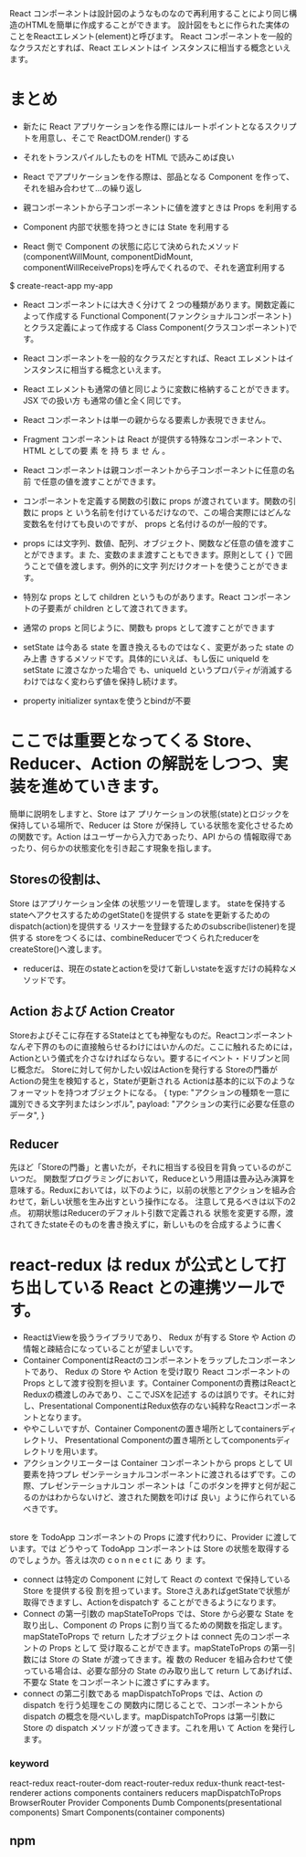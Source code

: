 React コンポーネントは設計図のようなものなので再利用することにより同じ構造のHTMLを簡単に作成することができます。
設計図をもとに作られた実体の ことをReactエレメント(element)と呼びます。
React コンポーネントを一般的なクラスだとすれば、React エレメントはイ ンスタンスに相当する概念といえます。

# まとめ
- 新たに React アプリケーションを作る際にはルートポイントとなるスクリプトを用意し、そこで ReactDOM.render() する
- それをトランスパイルしたものを HTML で読みこめば良い

- React でアプリケーションを作る際は、部品となる Component を作って、それを組み合わせて…の繰り返し
- 親コンポーネントから子コンポーネントに値を渡すときは Props を利用する
- Component 内部で状態を持つときには State を利用する
- React 側で Component の状態に応じて決められたメソッド(componentWillMount, componentDidMount, componentWillReceiveProps)を呼んでくれるので、それを適宜利用する


$ create-react-app my-app
- React コンポーネントには大きく分けて 2 つの種類があります。関数定義によって作成する Functional Component(ファンクショナルコンポーネント)とクラス定義によって作成する Class Component(クラスコンポーネント)です。
-  React コンポーネントを一般的なクラスだとすれば、React エレメントはイ ンスタンスに相当する概念といえます。
- React エレメントも通常の値と同じように変数に格納することができます。JSX での扱い方 も通常の値と全く同じです。
- React コンポーネントは単一の親からなる要素しか表現できません。
- Fragment コンポーネントは React が提供する特殊なコンポーネントで、HTML としての要 素 を 持 ち ま せ ん 。
- React コンポーネントは親コンポーネントから子コンポーネントに任意の名前 で任意の値を渡すことができます。
- コンポーネントを定義する関数の引数に props が渡されています。関数の引数に props と いう名前を付けているだけなので、この場合実際にはどんな変数名を付けても良いのですが、 props と名付けるのが一般的です。
- props には文字列、数値、配列、オブジェクト、関数など任意の値を渡すことができます。ま た、変数のまま渡すこともできます。原則として { } で囲うことで値を渡します。例外的に文字 列だけクオートを使うことができます。
- 特別な props として children というものがあります。React コンポーネントの子要素が children として渡されてきます。
- 通常の props と同じように、関数も props として渡すことができます

- setState は今ある state を置き換えるものではなく、変更があった state のみ上書 きするメソッドです。具体的にいえば、もし仮に uniqueId を setState に渡さなかった場合で も、uniqueId というプロパティが消滅するわけではなく変わらず値を保持し続けます。
- property initializer syntaxを使うとbindが不要


# ここでは重要となってくる Store、Reducer、Action の解説をしつつ、実装を進めていきます。
簡単に説明をしますと、Store はア プリケーションの状態(state)とロジックを保持している場所で、Reducer は Store が保持し ている状態を変化させるための関数です。Action はユーザーから入力であったり、API からの 情報取得であったり、何らかの状態変化を引き起こす現象を指します。
## Storesの役割は、
Store はアプリケーション全体 の状態ツリーを管理します。
stateを保持する
stateへアクセスするためのgetState()を提供する
stateを更新するためのdispatch(action)を提供する
リスナーを登録するためのsubscribe(listener)を提供する
storeをつくるには、combineReducerでつくられたreducerをcreateStore()へ渡します。
- reducerは、現在のstateとactionを受けて新しいstateを返すだけの純粋なメソッドです。
## Action および Action Creator
Storeおよびそこに存在するStateはとても神聖なものだ。Reactコンポーネントなんぞ下界のものに直接触らせるわけにはいかんのだ。ここに触れるためには，Actionという儀式を介さなければならない。要するにイベント・ドリブンと同じ概念だ。
Storeに対して何かしたい奴はActionを発行する
Storeの門番がActionの発生を検知すると，Stateが更新される
Actionは基本的に以下のようなフォーマットを持つオブジェクトになる。
{
    type: "アクションの種類を一意に識別できる文字列またはシンボル",
    payload: "アクションの実行に必要な任意のデータ",
}
## Reducer
先ほど「Storeの門番」と書いたが，それに相当する役目を背負っているのがこいつだ。
関数型プログラミングにおいて，Reduceという用語は畳み込み演算を意味する。Reduxにおいては，以下のように，以前の状態とアクションを組み合わせて，新しい状態を生み出すという操作になる。
注意して見るべきは以下の2点。
初期状態はReducerのデフォルト引数で定義される
状態を変更する際，渡されてきたstateそのものを書き換えずに，新しいものを合成するように書く

# react-redux は redux が公式として打ち出している React との連携ツールです。
- ReactはViewを扱うライブラリであり、 Redux が有する Store や Action の情報と疎結合になっていることが望ましいです。
- Container ComponentはReactのコンポーネントをラップしたコンポーネントであり、 Redux の Store や Action を受け取り React コンポーネントの Props として渡す役割を担いま す。Container Componentの責務はReactとReduxの橋渡しのみであり、ここでJSXを記述す るのは誤りです。それに対し、Presentational ComponentはRedux依存のない純粋なReactコンポーネントとなります。
- ややこしいですが、Container Componentの置き場所としてcontainersディレクトリ、 Presentational Componentの置き場所としてcomponentsディレクトリを用います。
- アクションクリエーターは Container コンポーネントから props として UI 要素を持つプレ ゼンテーショナルコンポーネントに渡されるはずです。この際、プレゼンテーショナルコン ポーネントは「このボタンを押すと何が起こるのかはわからないけど、渡された関数を叩けば 良い」ように作られているべきです。
## <Provider store={store}>
store を TodoApp コンポーネントの Props に渡す代わりに、Provider に渡しています。では どうやって TodoApp コンポーネントは Store の状態を取得するのでしょうか。答えは次の c o n n e c t に あ り ま す。
- connect は特定の Component に対して React の context で保持している Store を提供する役 割を担っています。StoreさえあればgetStateで状態が取得できますし、Actionをdispatchす ることができるようになります。
- Connect の第一引数の mapStateToProps では、Store から必要な State を取り出し、Component の Props に割り当てるための関数を指定します。mapStateToProps で return したオブジェクトは connect 先のコンポーネントの Props として 受け取ることができます。mapStateToProps の第一引数には Store の State が渡ってきます。複 数の Reducer を組み合わせて使っている場合は、必要な部分の State のみ取り出して return してあげれば、不要な State をコンポーネントに渡さずにすみます。
- connect の第二引数である mapDispatchToProps では、Action の dispatch を行う処理をこの 関数内に閉じることで、コンポーネントから dispatch の概念を隠ぺいします。mapDispatchToProps は第一引数に Store の dispatch メソッドが渡ってきます。これを用い て Action を発行します。

### keyword
react-redux react-router-dom react-router-redux redux-thunk react-test-renderer
actions components containers reducers
mapDispatchToProps BrowserRouter
Provider Components Dumb Components(presentational components) Smart Components(container components)

## npm
